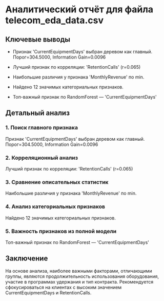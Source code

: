 # Аналитический отчёт для файла telecom_eda_data.csv

## Ключевые выводы

- Признак 'CurrentEquipmentDays' выбран деревом как главный. Порог=304.5000, Information Gain=0.0096

- Лучший признак по корреляции: 'RetentionCalls' (r=0.065)

- Наибольшие различия у признака 'MonthlyRevenue' по min.

- Найдено 12 значимых категориальных признаков.

- Топ-важный признак по RandomForest — 'CurrentEquipmentDays'


## Детальный анализ
### 1. Поиск главного признака
Признак 'CurrentEquipmentDays' выбран деревом как главный. Порог=304.5000, Information Gain=0.0096

### 2. Корреляционный анализ
Лучший признак по корреляции: 'RetentionCalls' (r=0.065)

### 3. Сравнение описательных статистик
Наибольшие различия у признака 'MonthlyRevenue' по min.

### 4. Анализ категориальных признаков
Найдено 12 значимых категориальных признаков.

### 5. Важность признаков из полной модели
Топ-важный признак по RandomForest — 'CurrentEquipmentDays'

## Заключение
На основе анализа, наиболее важными факторами, отличающими группы, являются продолжительность использования оборудования, участие в программах удержания и тип контракта. Рекомендуется сфокусироваться на клиентах с высоким значением CurrentEquipmentDays и RetentionCalls.